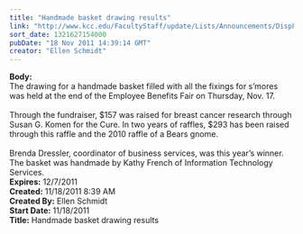 ```yaml
---
title: "Handmade basket drawing results"
link: "http://www.kcc.edu/FacultyStaff/update/Lists/Announcements/DispForm.aspx?ID=521"
sort_date: 1321627154000
pubDate: "18 Nov 2011 14:39:14 GMT"
creator: "Ellen Schmidt"
---
```


<div><b>Body:</b> <div class=ExternalClassCBEDF3E9D3774FF8B9596B9ECB29C8AF><div>The drawing for a handmade basket filled with all the fixings for s’mores was held at the end of the Employee Benefits Fair on Thursday, Nov. 17.</div>
<div><br>Through the fundraiser, $157 was raised for breast cancer research through Susan G. Komen for the Cure. In two years of raffles, $293 has been raised through this raffle and the 2010 raffle of a Bears gnome.</div>
<div><br>Brenda Dressler, coordinator of business services, was this year’s winner. The basket was handmade by Kathy French of Information Technology Services.<br></div></div></div>
<div><b>Expires:</b> 12/7/2011</div>
<div><b>Created:</b> 11/18/2011 8:39 AM</div>
<div><b>Created By:</b> Ellen Schmidt</div>
<div><b>Start Date:</b> 11/18/2011</div>
<div><b>Title:</b> Handmade basket drawing results</div>

